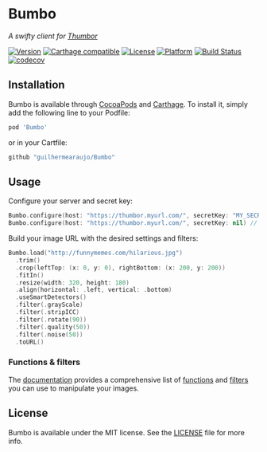 # Bumbo
_A swifty client for [Thumbor](https://github.com/thumbor/thumbor)_

[![Version](https://img.shields.io/cocoapods/v/Bumbo.svg?style=flat)](http://cocoapods.org/pods/Bumbo)
[![Carthage compatible](https://img.shields.io/badge/carthage-compatible-brightgreen.svg)](https://github.com/Carthage/Carthage)
[![License](https://img.shields.io/cocoapods/l/Bumbo.svg?style=flat)](http://cocoapods.org/pods/Bumbo)
[![Platform](https://img.shields.io/cocoapods/p/Bumbo.svg?style=flat)](http://cocoapods.org/pods/Bumbo)
[![Build Status](https://img.shields.io/travis/guilhermearaujo/Bumbo.svg)](https://travis-ci.org/guilhermearaujo/Bumbo)
[![codecov](https://img.shields.io/codecov/c/github/guilhermearaujo/Bumbo.svg)](https://codecov.io/gh/guilhermearaujo/Bumbo)

## Installation

Bumbo is available through [CocoaPods](http://cocoapods.org) and [Carthage](https://github.com/Carthage/Carthage).
To install it, simply add the following line to your Podfile:

```ruby
pod 'Bumbo'
```

or in your Cartfile:

```ruby
github "guilhermearaujo/Bumbo"
```

## Usage

Configure your server and secret key:

```swift
Bumbo.configure(host: "https://thumbor.myurl.com/", secretKey: "MY_SECRET_KEY")
Bumbo.configure(host: "https://thumbor.myurl.com/", secretKey: nil) // Unsafe mode
```

Build your image URL with the desired settings and filters:

```swift
Bumbo.load("http://funnymemes.com/hilarious.jpg")
  .trim()
  .crop(leftTop: (x: 0, y: 0), rightBottom: (x: 200, y: 200))
  .fitIn()
  .resize(width: 320, height: 180)
  .align(horizontal: .left, vertical: .bottom)
  .useSmartDetectors()
  .filter(.grayScale)
  .filter(.stripICC)
  .filter(.rotate(90))
  .filter(.quality(50))
  .filter(.noise(50))
  .toURL()
```

### Functions & filters
The [documentation](http://guilhermearaujo.me/Bumbo/) provides a comprehensive list of [functions](http://guilhermearaujo.me/Bumbo/Classes/Bumbo/Builder.html) and [filters](http://guilhermearaujo.me/Bumbo/Classes/Bumbo/Filter.html) you can use to manipulate your images.

## License

Bumbo is available under the MIT license. See the [LICENSE](https://github.com/guilhermearaujo/Bumbo/blob/master/LICENSE) file for more info.
